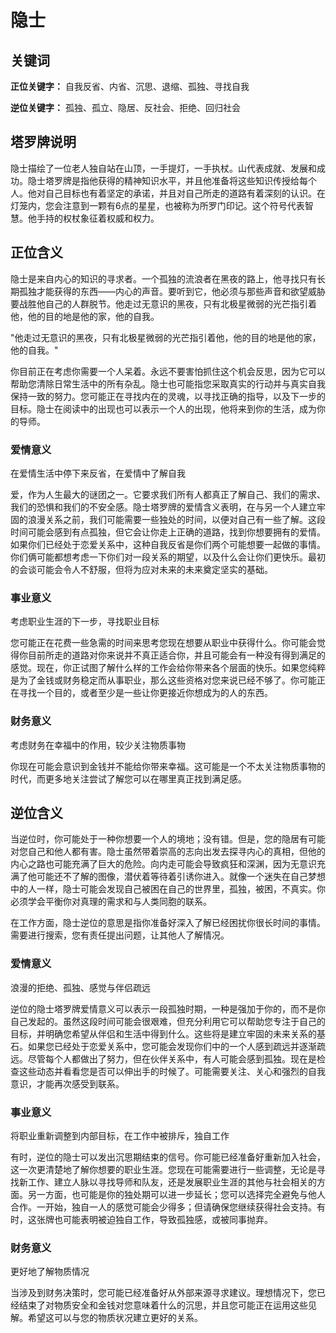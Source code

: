 # 隐士

## 关键词

**正位关键字：** 自我反省、内省、沉思、退缩、孤独、寻找自我

**逆位关键字：** 孤独、孤立、隐居、反社会、拒绝、回归社会

## 塔罗牌说明

隐士描绘了一位老人独自站在山顶，一手提灯，一手执杖。山代表成就、发展和成功。隐士塔罗牌是指他获得的精神知识水平，并且他准备将这些知识传授给每个人。他对自己目标也有着坚定的承诺，并且对自己所走的道路有着深刻的认识。在灯笼内，您会注意到一颗有6点的星星，也被称为所罗门印记。这个符号代表智慧。他手持的权杖象征着权威和权力。

## 正位含义

隐士是来自内心的知识的寻求者。一个孤独的流浪者在黑夜的路上，他寻找只有长期孤独才能获得的东西——内心的声音。要听到它，他必须与那些声音和欲望威胁要战胜他自己的人群脱节。他走过无意识的黑夜，只有北极星微弱的光芒指引着他，他的目的地是他的家，他的自我。

"他走过无意识的黑夜，只有北极星微弱的光芒指引着他，他的目的地是他的家，他的自我。"

你目前正在考虑你需要一个人呆着。永远不要害怕抓住这个机会反思，因为它可以帮助您清除日常生活中的所有杂乱。隐士也可能指您采取真实的行动并与真实自我保持一致的努力。您可能正在寻找内在的灵魂，以寻找正确的指导，以及下一步的目标。隐士在阅读中的出现也可以表示一个人的出现，他将来到你的生活，成为你的导师。

### 爱情意义

在爱情生活中停下来反省，在爱情中了解自我

爱，作为人生最大的谜团之一。它要求我们所有人都真正了解自己、我们的需求、我们的恐惧和我们的不安全感。隐士塔罗牌的爱情含义表明，在与另一个人建立牢固的浪漫关系之前，我们可能需要一些独处的时间，以便对自己有一些了解。这段时间可能会感到有点孤独，但它会让你走上正确的道路，找到你想要拥有的爱情。如果你们已经处于恋爱关系中，这种自我反省是你们两个可能想要一起做的事情。你们俩可能都想考虑一下你们对一段关系的期望，以及什么会让你们更快乐。最初的会谈可能会令人不舒服，但将为应对未来的未来奠定坚实的基础。

### 事业意义

考虑职业生涯的下一步，寻找职业目标

您可能正在花费一些急需的时间来思考您现在想要从职业中获得什么。你可能会觉得你目前所走的道路对你来说并不真正适合你，并且可能会有一种没有得到满足的感觉。现在，你正试图了解什么样的工作会给你带来各个层面的快乐。如果您纯粹是为了金钱或财务稳定而从事职业，那么这些资格对您来说已经不够了。你可能正在寻找一个目的，或者至少是一些让你更接近你想成为的人的东西。

### 财务意义

考虑财务在幸福中的作用，较少关注物质事物

你现在可能会意识到金钱并不能给你带来幸福。这可能是一个不太关注物质事物的时代，而更多地关注尝试了解您可以在哪里真正找到满足感。

## 逆位含义

当逆位时，你可能处于一种你想要一个人的境地；没有错。但是，您的隐居有可能对您自己和他人都有害。隐士虽然带着崇高的志向出发去探寻内心的真相，但他的内心之路也可能充满了巨大的危险。向内走可能会导致疯狂和深渊，因为无意识充满了他可能还不了解的图像，潜伏着等待着引诱你进入。就像一个迷失在自己梦想中的人一样，隐士可能会发现自己被困在自己的世界里，孤独，被困，不真实。你必须学会平衡你对真理的需求和与人类同胞的联系。

在工作方面，隐士逆位的意思是指你准备好深入了解已经困扰你很长时间的事情。需要进行搜索，您有责任提出问题，让其他人了解情况。

### 爱情意义

浪漫的拒绝、孤独、感觉与伴侣疏远

逆位的隐士塔罗牌爱情意义可以表示一段孤独时期，一种是强加于你的，而不是你自己发起的。虽然这段时间可能会很艰难，但充分利用它可以帮助您专注于自己的目标，并明确您希望从伴侣和生活中得到什么。这些将是建立牢固的未来关系的基石。如果您已经处于恋爱关系中，您可能会发现你们中的一个人感到疏远并逐渐疏远。尽管每个人都做出了努力，但在伙伴关系中，有人可能会感到孤独。现在是检查这些动态并看看您是否可以伸出手的时候了。可能需要关注、关心和强烈的自我意识，才能再次感受到联系。

### 事业意义

将职业重新调整到内部目标，在工作中被排斥，独自工作

有时，逆位的隐士可以发出沉思期结束的信号。你可能已经准备好重新加入社会，这一次更清楚地了解你想要的职业生涯。您现在可能需要进行一些调整，无论是寻找新工作、建立人脉以寻找导师和队友，还是发展职业生涯的其他与社会相关的方面。另一方面，也可能是你的独处期可以进一步延长；您可以选择完全避免与他人合作。一开始，独自一人的感觉可能会少得多；但请确保您继续获得社会支持。有时，这张牌也可能表明被迫独自工作，导致孤独感，或被同事抛弃。

### 财务意义

更好地了解物质情况

当涉及到财务决策时，您可能已经准备好从外部来源寻求建议。理想情况下，您已经结束了对物质安全和金钱对您意味着什么的沉思，并且您可能正在运用这些见解。希望这可以与您的物质状况建立更好的关系。